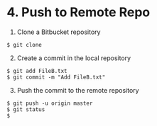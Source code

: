 # 4. Push to Remote Repo
1. Clone a Bitbucket repository
```
$ git clone 
```

2. Create a commit in the local repository
```
$ git add FileB.txt
$ git commit -m "Add FileB.txt"
```

3. Push the commit to the remote repository
```
$ git push -u origin master
$ git status
$ 
```
